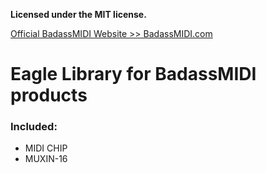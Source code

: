 **Licensed under the MIT license.**


[Official BadassMIDI Website >> BadassMIDI.com](http://www.badassmidi.com)

# Eagle Library for BadassMIDI products

### Included:
- MIDI CHIP
- MUXIN-16

